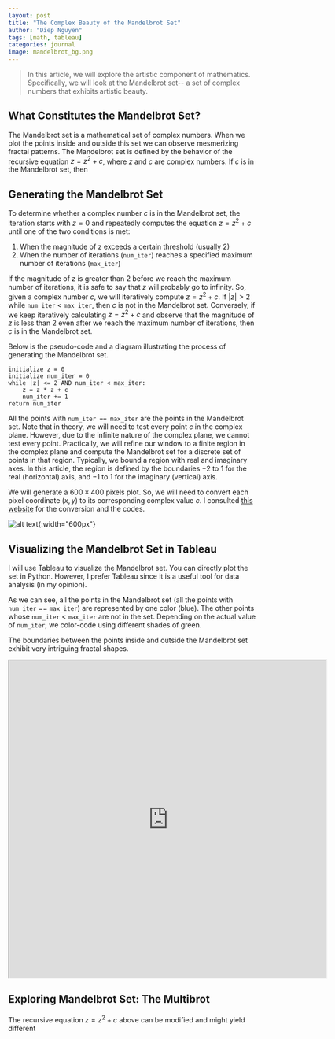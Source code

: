 ```yaml
---
layout: post
title: "The Complex Beauty of the Mandelbrot Set"
author: "Diep Nguyen"
tags: [math, tableau]
categories: journal
image: mandelbrot_bg.png
---
```

> In this article, we will explore the artistic component of mathematics. Specifically, we will look at the Mandelbrot set-- a set of complex numbers that exhibits artistic beauty.

 
## What Constitutes the Mandelbrot Set?

The Mandelbrot set is a mathematical set of complex numbers. When we plot the points inside and outside this set we can observe mesmerizing fractal patterns. The Mandelbrot set is defined by the behavior of the recursive equation $z = z^2 + c$, where $z$ and $c$ are complex numbers. If $c$ is in the Mandelbrot set, then 

## Generating the Mandelbrot Set
To determine whether a complex number $c$ is in the Mandelbrot set, the iteration starts with $z = 0$ and repeatedly computes the equation $z = z^2 + c$ until one of the two conditions is met:

1. When the magnitude of z exceeds a certain threshold (usually 2)
2. When the number of iterations (`num_iter`) reaches a specified maximum number of iterations (`max_iter`)

If the magnitude of $z$ is greater than $2$ before we reach the maximum number of iterations, it is safe to say that $z$ will probably go to infinity. So, given a complex number $c$, we will iteratively compute $z = z^2 + c$. If $\lvert z \rvert > 2$ while `num_iter` $<$ `max_iter`, then $c$ is not in the Mandelbrot set. Conversely, if we keep iteratively calculating  $z = z^2 + c$ and observe that the magnitude of $z$ is less than $2$ even after we reach the maximum number of iterations, then $c$ is in the Mandelbrot set. 

Below is the pseudo-code and a diagram illustrating the process of generating the Mandelbrot set.

```
initialize z = 0  
initialize num_iter = 0
while |z| <= 2 AND num_iter < max_iter:
	z = z * z + c
	num_iter += 1
return num_iter
```

All the points with `num_iter == max_iter` are the points in the Mandelbrot set. Note that in theory, we will need to test every point $c$ in the complex plane. However, due to the infinite nature of the complex plane, we cannot test every point. Practically, we will refine our window to a finite region in the complex plane and compute the Mandelbrot set for a discrete set of points in that region. Typically, we bound a region with real and imaginary axes. In this article, the region is defined by the boundaries $-2$ to $1$ for the real (horizontal) axis, and $-1$ to $1$ for the imaginary (vertical) axis.

We will generate a $600 \times 400$ pixels plot. So, we will need to convert each pixel coordinate $(x,y)$ to its corresponding complex value $c$. I consulted [this website](https://www.codingame.com/playgrounds/2358/how-to-plot-the-mandelbrot-set/mandelbrot-set) for the conversion and the codes. 

![alt text](https://github.com/dnnguyen99/dnnguyen99.github.io/blob/gh-pages/assets/img/mandelbrot.png?raw=true){:width="600px"}
## Visualizing the Mandelbrot Set in Tableau

I will use Tableau to visualize the Mandelbrot set. You can directly plot the set in Python. However, I prefer Tableau since it is a useful tool for data analysis (in my opinion).
 
As we can see, all the points in the Mandelbrot set (all the points with `num_iter` == `max_iter`) are represented by one color (blue). The other points whose `num_iter` $<$ `max_iter` are not in the set. Depending on the actual value of `num_iter`, we color-code using different shades of green. 

The boundaries between the points inside and outside the Mandelbrot set exhibit very intriguing fractal shapes. 

<iframe src="https://public.tableau.com/views/MandelbrotSet_16889171113990/Sheet1?:showVizHome=no&:embed=true"
 width="645" height="645"></iframe>

## Exploring Mandelbrot Set: The Multibrot
The recursive equation $z = z^2 + c$ above can be modified and might yield different 
